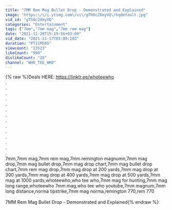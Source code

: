 ```yaml
---
title: "7MM Rem Mag Bullet Drop - Demonstrated and Explained"
image: "https:\/\/i.ytimg.com\/vi\/gTh0c2XmyVQ\/hqdefault.jpg"
vid_id: "gTh0c2XmyVQ"
categories: "Entertainment"
tags: ["7mm","7mm mag","7mm rem mag"]
date: "2021-11-20T15:19:56+03:00"
vid_date: "2021-11-17T02:00:10Z"
duration: "PT11M50S"
viewcount: "13523"
likeCount: "999"
dislikeCount: "20"
channel: "WHO_TEE_WHO"
---
```

{% raw %}Deals HERE: <a rel="nofollow" target="blank" href="https://linktr.ee/whoteewho">https://linktr.ee/whoteewho</a><br />.<br />.<br />.<br />.<br />.<br />.<br />.<br />.<br />.<br />.<br />.<br />.<br />.<br />.<br />7mm,7mm mag,7mm rem mag,7mm remington magnumn,7mm mag drop,7mm mag bullet drop,7mm mag drop chart,7mm mag bullet drop chart,7mm rem mag drop,7mm mag drop at 200 yards,7mm mag drop at 300 yards,7mm mag drop at 400 yards,7mm mag drop at 500 yards,7mm mag at 1000 yards,whoteewho,who tee who,7mm mag for hunting,7mm mag long range,whoteewho 7mm mag,who tee who youtube,7mm magnum,7mm long distance,norma tipstrike,7mm mag norma,remington 770,rem 770<br /><br />7MM Rem Mag Bullet Drop - Demonstrated and Explained{% endraw %}
